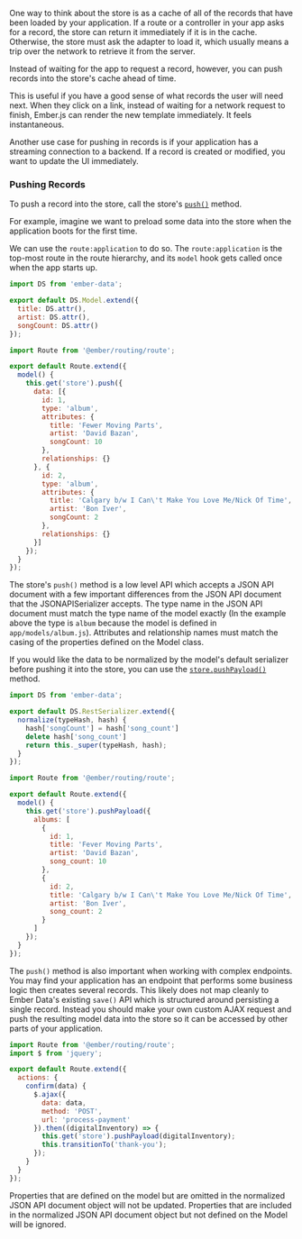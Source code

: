 One way to think about the store is as a cache of all of the records
that have been loaded by your application. If a route or a controller in
your app asks for a record, the store can return it immediately if it is
in the cache. Otherwise, the store must ask the adapter to load it,
which usually means a trip over the network to retrieve it from the
server.

Instead of waiting for the app to request a record, however, you can
push records into the store's cache ahead of time.

This is useful if you have a good sense of what records the user
will need next. When they click on a link, instead of waiting for a
network request to finish, Ember.js can render the new template
immediately. It feels instantaneous.

Another use case for pushing in records is if your application has a
streaming connection to a backend. If a record is created or modified,
you want to update the UI immediately.

### Pushing Records

To push a record into the store, call the store's [`push()`](https://www.emberjs.com/api/ember-data/2.16/classes/DS.Store/methods/push?anchor=push) method.

For example, imagine we want to preload some data into the store when
the application boots for the first time.

We can use the `route:application` to do so. The `route:application` is
the top-most route in the route hierarchy, and its `model` hook gets
called once when the app starts up.

```app/models/album.js
import DS from 'ember-data';

export default DS.Model.extend({
  title: DS.attr(),
  artist: DS.attr(),
  songCount: DS.attr()
});
```

```app/routes/application.js
import Route from '@ember/routing/route';

export default Route.extend({
  model() {
    this.get('store').push({
      data: [{
        id: 1,
        type: 'album',
        attributes: {
          title: 'Fewer Moving Parts',
          artist: 'David Bazan',
          songCount: 10
        },
        relationships: {}
      }, {
        id: 2,
        type: 'album',
        attributes: {
          title: 'Calgary b/w I Can\'t Make You Love Me/Nick Of Time',
          artist: 'Bon Iver',
          songCount: 2
        },
        relationships: {}
      }]
    });
  }
});
```

The store's `push()` method is a low level API which accepts a JSON
API document with a few important differences from the JSON API
document that the JSONAPISerializer accepts. The type name in the JSON
API document must match the type name of the model exactly (In the
example above the type is `album` because the model is defined in
`app/models/album.js`). Attributes and relationship names must match
the casing of the properties defined on the Model class.

If you would like the data to be normalized by the model's default
serializer before pushing it into the store, you can use the
[`store.pushPayload()`](https://www.emberjs.com/api/ember-data/2.16/classes/DS.Store/methods/push?anchor=pushPayload) method.

```app/serializers/album.js
import DS from 'ember-data';

export default DS.RestSerializer.extend({
  normalize(typeHash, hash) {
    hash['songCount'] = hash['song_count']
    delete hash['song_count']
    return this._super(typeHash, hash);
  }
});
```

```app/routes/application.js
import Route from '@ember/routing/route';

export default Route.extend({
  model() {
    this.get('store').pushPayload({
      albums: [
        {
          id: 1,
          title: 'Fever Moving Parts',
          artist: 'David Bazan',
          song_count: 10
        },
        {
          id: 2,
          title: 'Calgary b/w I Can\'t Make You Love Me/Nick Of Time',
          artist: 'Bon Iver',
          song_count: 2
        }
      ]
    });
  }
});
```

The `push()` method is also important when working with complex
endpoints. You may find your application has an endpoint that performs
some business logic then creates several records. This likely does not
map cleanly to Ember Data's existing `save()` API which is structured
around persisting a single record. Instead you should make your own
custom AJAX request and push the resulting model data into the store
so it can be accessed by other parts of your application.


```app/routes/confirm-payment.js
import Route from '@ember/routing/route';
import $ from 'jquery';

export default Route.extend({
  actions: {
    confirm(data) {
      $.ajax({
        data: data,
        method: 'POST',
        url: 'process-payment'
      }).then((digitalInventory) => {
        this.get('store').pushPayload(digitalInventory);
        this.transitionTo('thank-you');
      });
    }
  }
});
```

Properties that are defined on the model but are omitted in the
normalized JSON API document object will not be updated. Properties
that are included in the normalized JSON API document object but not
defined on the Model will be ignored.
